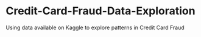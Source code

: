 # Credit-Card-Fraud-Data-Exploration
Using data available on Kaggle to explore patterns in Credit Card Fraud

